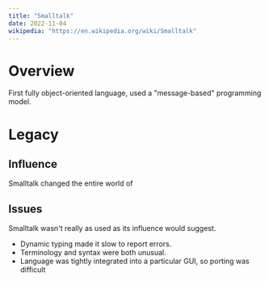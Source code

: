 ```yaml
---
title: "Smalltalk"
date: 2022-11-04
wikipedia: "https://en.wikipedia.org/wiki/Smalltalk"
---
```

# Overview
First fully object-oriented language, used a "message-based" programming model.

# Legacy

## Influence

Smalltalk changed the entire world of 

## Issues

Smalltalk wasn't really as used as its influence would suggest.

* Dynamic typing made it slow to report errors.
* Terminology and syntax were both unusual.
* Language was tightly integrated into a particular GUI, so porting was difficult